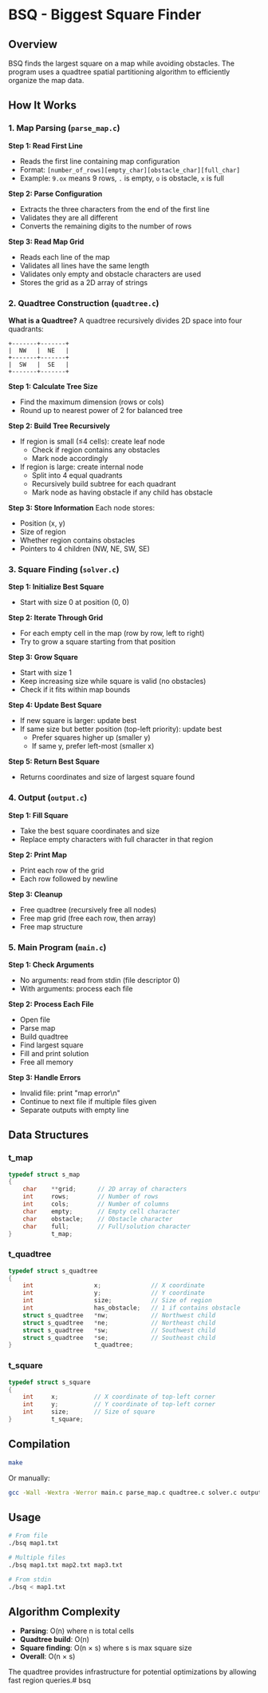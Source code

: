 # BSQ - Biggest Square Finder

## Overview
BSQ finds the largest square on a map while avoiding obstacles. The program uses a quadtree spatial partitioning algorithm to efficiently organize the map data.

## How It Works

### 1. Map Parsing (`parse_map.c`)

**Step 1: Read First Line**
- Reads the first line containing map configuration
- Format: `[number_of_rows][empty_char][obstacle_char][full_char]`
- Example: `9.ox` means 9 rows, `.` is empty, `o` is obstacle, `x` is full

**Step 2: Parse Configuration**
- Extracts the three characters from the end of the first line
- Validates they are all different
- Converts the remaining digits to the number of rows

**Step 3: Read Map Grid**
- Reads each line of the map
- Validates all lines have the same length
- Validates only empty and obstacle characters are used
- Stores the grid as a 2D array of strings

### 2. Quadtree Construction (`quadtree.c`)

**What is a Quadtree?**
A quadtree recursively divides 2D space into four quadrants:
```
+-------+-------+
|  NW   |  NE   |
+-------+-------+
|  SW   |  SE   |
+-------+-------+
```

**Step 1: Calculate Tree Size**
- Find the maximum dimension (rows or cols)
- Round up to nearest power of 2 for balanced tree

**Step 2: Build Tree Recursively**
- If region is small (≤4 cells): create leaf node
  - Check if region contains any obstacles
  - Mark node accordingly
- If region is large: create internal node
  - Split into 4 equal quadrants
  - Recursively build subtree for each quadrant
  - Mark node as having obstacle if any child has obstacle

**Step 3: Store Information**
Each node stores:
- Position (x, y)
- Size of region
- Whether region contains obstacles
- Pointers to 4 children (NW, NE, SW, SE)

### 3. Square Finding (`solver.c`)

**Step 1: Initialize Best Square**
- Start with size 0 at position (0, 0)

**Step 2: Iterate Through Grid**
- For each empty cell in the map (row by row, left to right)
- Try to grow a square starting from that position

**Step 3: Grow Square**
- Start with size 1
- Keep increasing size while square is valid (no obstacles)
- Check if it fits within map bounds

**Step 4: Update Best Square**
- If new square is larger: update best
- If same size but better position (top-left priority): update best
  - Prefer squares higher up (smaller y)
  - If same y, prefer left-most (smaller x)

**Step 5: Return Best Square**
- Returns coordinates and size of largest square found

### 4. Output (`output.c`)

**Step 1: Fill Square**
- Take the best square coordinates and size
- Replace empty characters with full character in that region

**Step 2: Print Map**
- Print each row of the grid
- Each row followed by newline

**Step 3: Cleanup**
- Free quadtree (recursively free all nodes)
- Free map grid (free each row, then array)
- Free map structure

### 5. Main Program (`main.c`)

**Step 1: Check Arguments**
- No arguments: read from stdin (file descriptor 0)
- With arguments: process each file

**Step 2: Process Each File**
- Open file
- Parse map
- Build quadtree
- Find largest square
- Fill and print solution
- Free all memory

**Step 3: Handle Errors**
- Invalid file: print "map error\n"
- Continue to next file if multiple files given
- Separate outputs with empty line

## Data Structures

### t_map
```c
typedef struct s_map
{
    char    **grid;      // 2D array of characters
    int     rows;        // Number of rows
    int     cols;        // Number of columns
    char    empty;       // Empty cell character
    char    obstacle;    // Obstacle character
    char    full;        // Full/solution character
}           t_map;
```

### t_quadtree
```c
typedef struct s_quadtree
{
    int                 x;              // X coordinate
    int                 y;              // Y coordinate
    int                 size;           // Size of region
    int                 has_obstacle;   // 1 if contains obstacle
    struct s_quadtree   *nw;            // Northwest child
    struct s_quadtree   *ne;            // Northeast child
    struct s_quadtree   *sw;            // Southwest child
    struct s_quadtree   *se;            // Southeast child
}                       t_quadtree;
```

### t_square
```c
typedef struct s_square
{
    int     x;          // X coordinate of top-left corner
    int     y;          // Y coordinate of top-left corner
    int     size;       // Size of square
}           t_square;
```

## Compilation

```bash
make
```

Or manually:
```bash
gcc -Wall -Wextra -Werror main.c parse_map.c quadtree.c solver.c output.c utils.c -o bsq
```

## Usage

```bash
# From file
./bsq map1.txt

# Multiple files
./bsq map1.txt map2.txt map3.txt

# From stdin
./bsq < map1.txt
```

## Algorithm Complexity

- **Parsing**: O(n) where n is total cells
- **Quadtree build**: O(n)
- **Square finding**: O(n × s) where s is max square size
- **Overall**: O(n × s)

The quadtree provides infrastructure for potential optimizations by allowing fast region queries.#   b s q  
 